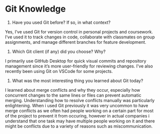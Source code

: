 # Git Knowledge

1. Have you used Git before? If so, in what context?

Yes, I’ve used Git for version control in personal projects and coursework. I’ve
used it to track changes in code, collaborate with classmates on group
assignments, and manage different branches for feature development.

1. Which Git client (if any) did you choose? Why?

I primarily use GitHub Desktop for quick visual commits and repository
management since it’s more user-friendly for reviewing changes. I've also
recently been using Git on VSCode for some projects.

1. What was the most interesting thing you learned about Git today?

I learned about merge conflicts and why they occur, especially how concurrent
changes to the same lines or files can prevent automatic merging. Understanding
how to resolve conflicts manually was particularly enlightening. When i used Git
previously it was very uncommon to have merge conflicts as we often had people
working on a certain part for most of the project to prevent it from occuring,
however in actual companies i understand that one task may have multiple people
working on it and there might be conflicts due to a variety of reasons such as
miscommunication.
